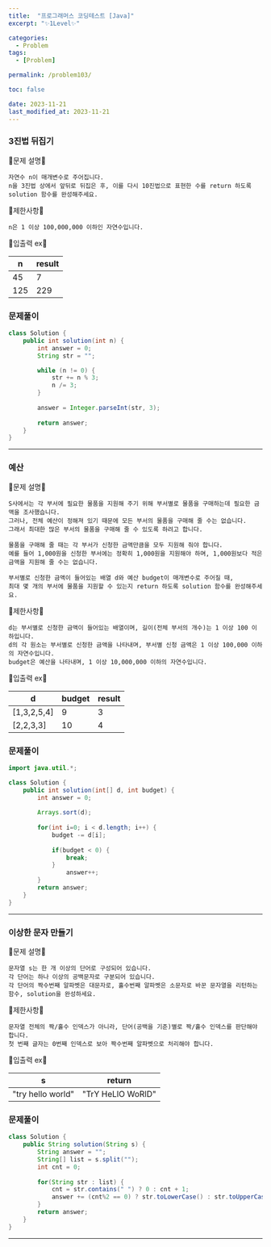 ```yaml
---
title:  "프로그래머스 코딩테스트 [Java]"
excerpt: "✨1Level✨"

categories:
  - Problem
tags:
  - [Problem]

permalink: /problem103/

toc: false

date: 2023-11-21
last_modified_at: 2023-11-21
---
```


### 3진법 뒤집기

💫문제 설명💫

```
자연수 n이 매개변수로 주어집니다.
n을 3진법 상에서 앞뒤로 뒤집은 후, 이를 다시 10진법으로 표현한 수를 return 하도록 solution 함수를 완성해주세요.
```

💫제한사항💫

```
n은 1 이상 100,000,000 이하인 자연수입니다.
```

💫입출력 ex💫

|n|result|
|---|---|
|45|7|
|125|229|

### 문제풀이

```java
class Solution {
    public int solution(int n) {
        int answer = 0;
        String str = "";

        while (n != 0) {
            str += n % 3;
            n /= 3;
        }
        
        answer = Integer.parseInt(str, 3);
        
        return answer;
    }
}
```

<hr>

### 예산

💫문제 설명💫

```
S사에서는 각 부서에 필요한 물품을 지원해 주기 위해 부서별로 물품을 구매하는데 필요한 금액을 조사했습니다.
그러나, 전체 예산이 정해져 있기 때문에 모든 부서의 물품을 구매해 줄 수는 없습니다.
그래서 최대한 많은 부서의 물품을 구매해 줄 수 있도록 하려고 합니다.

물품을 구매해 줄 때는 각 부서가 신청한 금액만큼을 모두 지원해 줘야 합니다.
예를 들어 1,000원을 신청한 부서에는 정확히 1,000원을 지원해야 하며, 1,000원보다 적은 금액을 지원해 줄 수는 없습니다.

부서별로 신청한 금액이 들어있는 배열 d와 예산 budget이 매개변수로 주어질 때,
최대 몇 개의 부서에 물품을 지원할 수 있는지 return 하도록 solution 함수를 완성해주세요.
```

💫제한사항💫

```
d는 부서별로 신청한 금액이 들어있는 배열이며, 길이(전체 부서의 개수)는 1 이상 100 이하입니다.
d의 각 원소는 부서별로 신청한 금액을 나타내며, 부서별 신청 금액은 1 이상 100,000 이하의 자연수입니다.
budget은 예산을 나타내며, 1 이상 10,000,000 이하의 자연수입니다.
```

💫입출력 ex💫

|d|budget|result|
|---|---|---|
|[1,3,2,5,4]|9|3|
|[2,2,3,3]|10|4|

### 문제풀이

```java
import java.util.*;

class Solution {
    public int solution(int[] d, int budget) {
        int answer = 0;
        
        Arrays.sort(d);
        
        for(int i=0; i < d.length; i++) {
            budget -= d[i];
            
            if(budget < 0) {
                break;
            }
                answer++;
        }
        return answer;
    }
}
```

<hr>

### 이상한 문자 만들기

💫문제 설명💫

```
문자열 s는 한 개 이상의 단어로 구성되어 있습니다.
각 단어는 하나 이상의 공백문자로 구분되어 있습니다.
각 단어의 짝수번째 알파벳은 대문자로, 홀수번째 알파벳은 소문자로 바꾼 문자열을 리턴하는 함수, solution을 완성하세요.
```

💫제한사항💫

```
문자열 전체의 짝/홀수 인덱스가 아니라, 단어(공백을 기준)별로 짝/홀수 인덱스를 판단해야합니다.
첫 번째 글자는 0번째 인덱스로 보아 짝수번째 알파벳으로 처리해야 합니다.
```

💫입출력 ex💫

|s|return|
|---|---|
|"try hello world"|"TrY HeLlO WoRlD"|

### 문제풀이

```java
class Solution {
    public String solution(String s) {
        String answer = "";
        String[] list = s.split("");
        int cnt = 0;
        
        for(String str : list) {
            cnt = str.contains(" ") ? 0 : cnt + 1;
            answer += (cnt%2 == 0) ? str.toLowerCase() : str.toUpperCase(); 
        }
        return answer;
    }
}
```

<hr>

